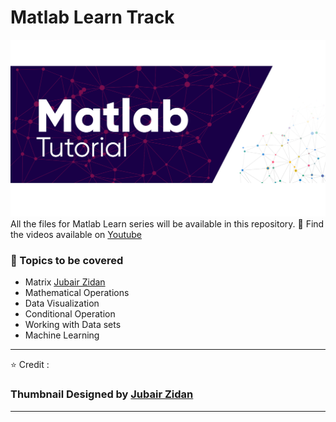 # Matlab Learn Track
![Matlab Tutorial TM ; Designed by J Zidan](Assets/Slide15.PNG)
All the files for Matlab Learn series will be available in this repository. 
🎥 Find the videos available on [Youtube](#)

### :scroll: Topics to be covered
* Matrix [Jubair Zidan](https://www.behance.net/jubairzidan99)
* Mathematical Operations
* Data Visualization
* Conditional Operation
* Working with Data sets
* Machine Learning
---
⭐ Credit : <br>
### Thumbnail Designed by [Jubair Zidan](https://www.behance.net/jubairzidan99)
----
